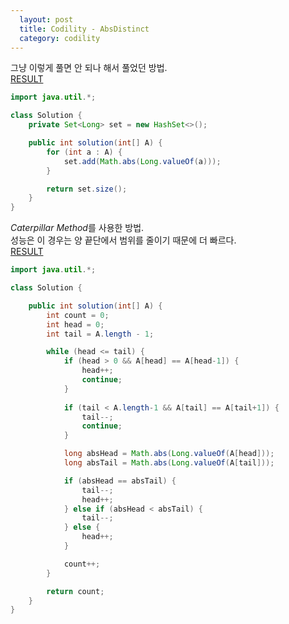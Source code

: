 ```yaml
--- 
  layout: post
  title: Codility - AbsDistinct
  category: codility
---
```


그냥 이렇게 풀면 안 되나 해서 풀었던 방법.  
[RESULT](https://app.codility.com/demo/results/trainingA8478A-QW7)

```java
import java.util.*;

class Solution {
    private Set<Long> set = new HashSet<>();

    public int solution(int[] A) {
        for (int a : A) {
            set.add(Math.abs(Long.valueOf(a)));
        }

        return set.size();
    }
}
```
  
*Caterpillar Method*를 사용한 방법.  
성능은 이 경우는 양 끝단에서 범위를 줄이기 때문에 더 빠르다.  
[RESULT](https://app.codility.com/demo/results/trainingHW22JG-N6N)

```java
import java.util.*;

class Solution {

    public int solution(int[] A) {
        int count = 0;
        int head = 0;
        int tail = A.length - 1;

        while (head <= tail) {
            if (head > 0 && A[head] == A[head-1]) {
                head++;
                continue;
            } 
            
            if (tail < A.length-1 && A[tail] == A[tail+1]) {
                tail--;
                continue;
            }

            long absHead = Math.abs(Long.valueOf(A[head]));
            long absTail = Math.abs(Long.valueOf(A[tail]));

            if (absHead == absTail) {
                tail--;
                head++;
            } else if (absHead < absTail) {
                tail--;
            } else {
                head++;
            }

            count++;
        }

        return count;
    }
}
```
